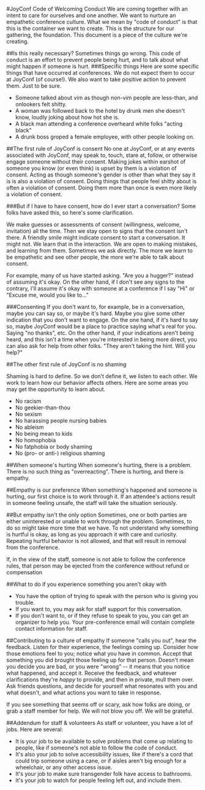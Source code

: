 #JoyConf Code of Welcoming Conduct
We are coming together with an intent to care for ourselves and one another. We want to nurture an empathetic conference culture. What we mean by "code of conduct" is that this is the container we want to create. This is the structure for our gathering, the foundation. This document is a piece of the culture we're creating.

##Is this really necessary? 
Sometimes things go wrong. This code of conduct is an effort to prevent people being hurt, and to talk about what might happen if someone is hurt.
###Specific things
Here are some specific things that have occurred at conferences. We do not expect them to occur at JoyConf (of course!). We also want to take positive action to prevent them. Just to be sure.

- Someone talked about vim as though non-vim people are less-than, and onlookers felt shitty.
- A woman was followed back to the hotel by drunk men she doesn't know, loudly joking about how hot she is.
- A black man attending a conference overheard white folks "acting black"
- A drunk boss groped a female employee, with other people looking on.

##The first rule of JoyConf is consent
No one at JoyConf, or at any events associated with JoyConf, may speak to, touch, stare at, follow, or otherwise engage someone without their consent. Making jokes within earshot of someone you know (or even think) is upset by them is a violation of consent. Acting as though someone's gender is other than what they say it is is also a violation of consent. Doing things that people feel shitty about is often a violation of consent. Doing them more than once is even more likely a violation of consent.

###But if I have to have consent, how do I ever start a conversation?
Some folks have asked this, so here's some clarification.

We make guesses or assessments of consent (willingness, welcome, invitation) all the time. Then we stay open to signs that the consent isn't there. A friendly smile might indicate consent to start a conversation. It might not. We learn that in the interaction. We are open to making mistakes, and learning from them. Sometimes we ask directly. The more we learn to be empathetic and see other people, the more we're able to talk about consent.

For example, many of us have started asking. "Are you a hugger?" instead of assuming it's okay. On the other hand, if I don't see any signs to the contrary, I'll assume it's okay with someone at a conference if I say "Hi" or "Excuse me, would you like to..."

###Consenting
If you don't want to, for example, be in a conversation, maybe you can say so, or maybe it's hard. Maybe you give some other indication that you don't want to engage. On the one hand, if it's hard to say so, maybe JoyConf would be a place to practice saying what's real for you. Saying "no thanks", etc. On the other hand, if your indications aren't being heard, and this isn't a time when you're interested in being more direct, you can also ask for help from other folks. "They aren't taking the hint. Will you help?" 

##The other first rule of JoyConf is no shaming

Shaming is hard to define. So we don't define it, we listen to each other. We work to learn how our behavior affects others. Here are some areas you may get the opportunity to learn about.

- No racism
- No geekier-than-thou
- No sexism
- No harassing people nursing babies
- No ableism
- No being mean to kids
- No homophobia
- No fatphobia or body shaming
- No (pro- or anti-) religious shaming 

##When someone's hurting
When someone's hurting, there is a problem. There is no such thing as "overreacting". There is hurting, and there is empathy.

##Empathy is our preference
When something's happened and someone is hurting, our first choice is to work through it. If an attendee's actions result in someone feeling unsafe, the staff will take the situation seriously. 

##But empathy isn't the only option
Sometimes, one or both parties are either uninterested or unable to work through the problem. Sometimes, to do so might take more time that we have. To not understand why something is hurtful is okay, as long as you approach it with care and curiosity. Repeating hurtful behavior is not allowed, and that will result in removal from the conference.

If, in the view of the staff, someone is not able to follow the conference rules, that person may be ejected from the conference without refund or compensation

##What to do if you experience something you aren't okay with
- You have the option of trying to speak with the person who is giving you trouble. 
- If you want to, you may ask for staff support for this conversation.
- If you don't want to, or if they refuse to speak to you, you can get an organizer to help you. Your pre-conference email will contain complete contact information for staff.

##Contributing to a culture of empathy
If someone "calls you out", hear the feedback. Listen for their experience, the feelings coming up. Consider how those emotions feel to you; notice what you have in common. Accept that something you did brought those feeling up for that person. Doesn't mean you decide you are bad, or you were "wrong" -- it means that you notice what happened, and accept it. Receive the feedback, and whatever clarifications they're _happy_ to provide, and then in private, mull them over. Ask friends questions, and decide for yourself what resonates with you and what doesn't, and what actions you want to take in response.

If you see something that seems off or scary, ask how folks are doing, or grab a staff member for help. We will not blow you off. We will be grateful.

##Addendum for staff & volunteers
As staff or volunteer, you have a lot of jobs. Here are several:

- It is your job to be available to solve problems that come up relating to people, like if someone's not able to follow the code of conduct. 
- It's also your job to solve accessibility issues, like if there's a cord that could trip someone using a cane, or if aisles aren't big enough for a wheelchair, or any other access issue.
- It's your job to make sure transgender folk have access to bathrooms.
- It's your job to watch for people feeling left out, and include them.
